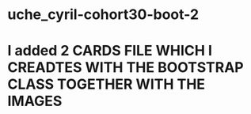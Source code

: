 # uche_cyril-cohort30-boot-2
# I added 2 CARDS FILE WHICH I CREADTES WITH THE BOOTSTRAP CLASS TOGETHER WITH THE IMAGES
